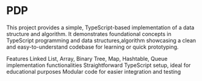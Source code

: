 # PDP
This project provides a simple, TypeScript-based implementation of a data structure and algorithm. It demonstrates foundational concepts in TypeScript programming and data structures,algorithm showcasing a clean and easy-to-understand codebase for learning or quick prototyping.

Features Linked List, Array, Binary Tree, Map, Hashtable, Queue implementation functionalities Straightforward TypeScript setup, ideal for educational purposes Modular code for easier integration and testing
